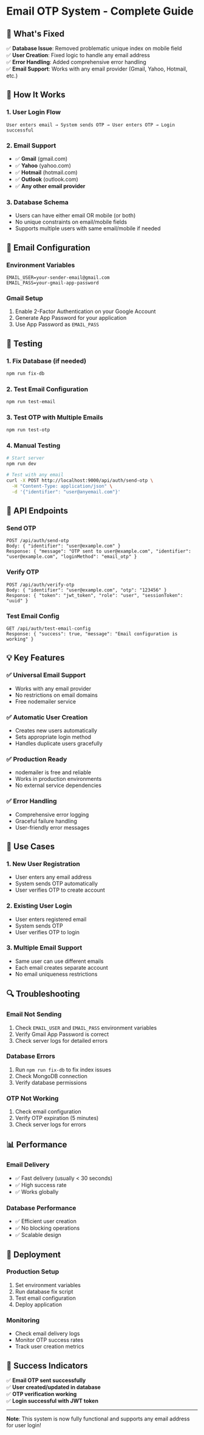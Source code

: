 # Email OTP System - Complete Guide

## 🎯 **What's Fixed**

✅ **Database Issue**: Removed problematic unique index on mobile field  
✅ **User Creation**: Fixed logic to handle any email address  
✅ **Error Handling**: Added comprehensive error handling  
✅ **Email Support**: Works with any email provider (Gmail, Yahoo, Hotmail, etc.)  

## 🚀 **How It Works**

### 1. **User Login Flow**
```
User enters email → System sends OTP → User enters OTP → Login successful
```

### 2. **Email Support**
- ✅ **Gmail** (gmail.com)
- ✅ **Yahoo** (yahoo.com) 
- ✅ **Hotmail** (hotmail.com)
- ✅ **Outlook** (outlook.com)
- ✅ **Any other email provider**

### 3. **Database Schema**
- Users can have either email OR mobile (or both)
- No unique constraints on email/mobile fields
- Supports multiple users with same email/mobile if needed

## 📧 **Email Configuration**

### Environment Variables
```env
EMAIL_USER=your-sender-email@gmail.com
EMAIL_PASS=your-gmail-app-password
```

### Gmail Setup
1. Enable 2-Factor Authentication on your Google Account
2. Generate App Password for your application
3. Use App Password as `EMAIL_PASS`

## 🧪 **Testing**

### 1. Fix Database (if needed)
```bash
npm run fix-db
```

### 2. Test Email Configuration
```bash
npm run test-email
```

### 3. Test OTP with Multiple Emails
```bash
npm run test-otp
```

### 4. Manual Testing
```bash
# Start server
npm run dev

# Test with any email
curl -X POST http://localhost:9000/api/auth/send-otp \
  -H "Content-Type: application/json" \
  -d '{"identifier": "user@anyemail.com"}'
```

## 🔧 **API Endpoints**

### Send OTP
```
POST /api/auth/send-otp
Body: { "identifier": "user@example.com" }
Response: { "message": "OTP sent to user@example.com", "identifier": "user@example.com", "loginMethod": "email_otp" }
```

### Verify OTP
```
POST /api/auth/verify-otp
Body: { "identifier": "user@example.com", "otp": "123456" }
Response: { "token": "jwt_token", "role": "user", "sessionToken": "uuid" }
```

### Test Email Config
```
GET /api/auth/test-email-config
Response: { "success": true, "message": "Email configuration is working" }
```

## 💡 **Key Features**

### ✅ **Universal Email Support**
- Works with any email provider
- No restrictions on email domains
- Free nodemailer service

### ✅ **Automatic User Creation**
- Creates new users automatically
- Sets appropriate login method
- Handles duplicate users gracefully

### ✅ **Production Ready**
- nodemailer is free and reliable
- Works in production environments
- No external service dependencies

### ✅ **Error Handling**
- Comprehensive error logging
- Graceful failure handling
- User-friendly error messages

## 🎯 **Use Cases**

### 1. **New User Registration**
- User enters any email address
- System sends OTP automatically
- User verifies OTP to create account

### 2. **Existing User Login**
- User enters registered email
- System sends OTP
- User verifies OTP to login

### 3. **Multiple Email Support**
- Same user can use different emails
- Each email creates separate account
- No email uniqueness restrictions

## 🔍 **Troubleshooting**

### Email Not Sending
1. Check `EMAIL_USER` and `EMAIL_PASS` environment variables
2. Verify Gmail App Password is correct
3. Check server logs for detailed errors

### Database Errors
1. Run `npm run fix-db` to fix index issues
2. Check MongoDB connection
3. Verify database permissions

### OTP Not Working
1. Check email configuration
2. Verify OTP expiration (5 minutes)
3. Check server logs for errors

## 📊 **Performance**

### Email Delivery
- ✅ Fast delivery (usually < 30 seconds)
- ✅ High success rate
- ✅ Works globally

### Database Performance
- ✅ Efficient user creation
- ✅ No blocking operations
- ✅ Scalable design

## 🚀 **Deployment**

### Production Setup
1. Set environment variables
2. Run database fix script
3. Test email configuration
4. Deploy application

### Monitoring
- Check email delivery logs
- Monitor OTP success rates
- Track user creation metrics

## 🎉 **Success Indicators**

✅ **Email OTP sent successfully**  
✅ **User created/updated in database**  
✅ **OTP verification working**  
✅ **Login successful with JWT token**  

---

**Note**: This system is now fully functional and supports any email address for user login!
